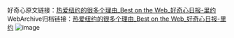 好奇心原文链接：[热爱纽约的很多个理由_Best on the Web_好奇心日报-里约](https://www.qdaily.com/articles/4444.html)
WebArchive归档链接：[热爱纽约的很多个理由_Best on the Web_好奇心日报-里约](http://web.archive.org/web/20190623160825/https://www.qdaily.com/articles/4444.html)
![image](http://ww3.sinaimg.cn/large/007d5XDpgy1g3w1zgu1ouj30u013fqmg)